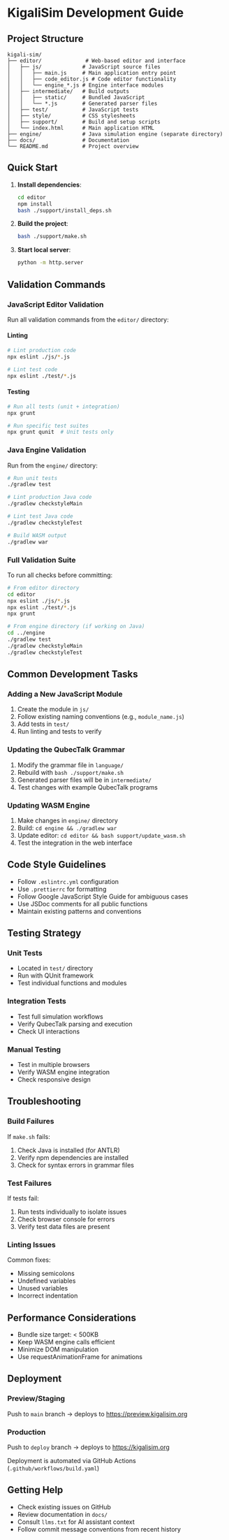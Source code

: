 # KigaliSim Development Guide

## Project Structure

```
kigali-sim/
├── editor/              # Web-based editor and interface
│   ├── js/             # JavaScript source files
│   │   ├── main.js     # Main application entry point
│   │   ├── code_editor.js # Code editor functionality
│   │   └── engine_*.js # Engine interface modules
│   ├── intermediate/   # Build outputs
│   │   ├── static/     # Bundled JavaScript
│   │   └── *.js        # Generated parser files
│   ├── test/           # JavaScript tests
│   ├── style/          # CSS stylesheets
│   ├── support/        # Build and setup scripts
│   └── index.html      # Main application HTML
├── engine/             # Java simulation engine (separate directory)
├── docs/               # Documentation
└── README.md           # Project overview
```

## Quick Start

1. **Install dependencies**:
   ```bash
   cd editor
   npm install
   bash ./support/install_deps.sh
   ```

2. **Build the project**:
   ```bash
   bash ./support/make.sh
   ```

3. **Start local server**:
   ```bash
   python -m http.server
   ```

## Validation Commands

### JavaScript Editor Validation

Run all validation commands from the `editor/` directory:

#### Linting
```bash
# Lint production code
npx eslint ./js/*.js

# Lint test code
npx eslint ./test/*.js
```

#### Testing
```bash
# Run all tests (unit + integration)
npx grunt

# Run specific test suites
npx grunt qunit  # Unit tests only
```

### Java Engine Validation

Run from the `engine/` directory:

```bash
# Run unit tests
./gradlew test

# Lint production Java code
./gradlew checkstyleMain

# Lint test Java code
./gradlew checkstyleTest

# Build WASM output
./gradlew war
```

### Full Validation Suite

To run all checks before committing:

```bash
# From editor directory
cd editor
npx eslint ./js/*.js
npx eslint ./test/*.js
npx grunt

# From engine directory (if working on Java)
cd ../engine
./gradlew test
./gradlew checkstyleMain
./gradlew checkstyleTest
```

## Common Development Tasks

### Adding a New JavaScript Module

1. Create the module in `js/`
2. Follow existing naming conventions (e.g., `module_name.js`)
3. Add tests in `test/`
4. Run linting and tests to verify

### Updating the QubecTalk Grammar

1. Modify the grammar file in `language/`
2. Rebuild with `bash ./support/make.sh`
3. Generated parser files will be in `intermediate/`
4. Test changes with example QubecTalk programs

### Updating WASM Engine

1. Make changes in `engine/` directory
2. Build: `cd engine && ./gradlew war`
3. Update editor: `cd editor && bash support/update_wasm.sh`
4. Test the integration in the web interface

## Code Style Guidelines

- Follow `.eslintrc.yml` configuration
- Use `.prettierrc` for formatting
- Follow Google JavaScript Style Guide for ambiguous cases
- Use JSDoc comments for all public functions
- Maintain existing patterns and conventions

## Testing Strategy

### Unit Tests
- Located in `test/` directory
- Run with QUnit framework
- Test individual functions and modules

### Integration Tests
- Test full simulation workflows
- Verify QubecTalk parsing and execution
- Check UI interactions

### Manual Testing
- Test in multiple browsers
- Verify WASM engine integration
- Check responsive design

## Troubleshooting

### Build Failures

If `make.sh` fails:
1. Check Java is installed (for ANTLR)
2. Verify npm dependencies are installed
3. Check for syntax errors in grammar files

### Test Failures

If tests fail:
1. Run tests individually to isolate issues
2. Check browser console for errors
3. Verify test data files are present

### Linting Issues

Common fixes:
- Missing semicolons
- Undefined variables
- Unused variables
- Incorrect indentation

## Performance Considerations

- Bundle size target: < 500KB
- Keep WASM engine calls efficient
- Minimize DOM manipulation
- Use requestAnimationFrame for animations

## Deployment

### Preview/Staging
Push to `main` branch → deploys to https://preview.kigalisim.org

### Production
Push to `deploy` branch → deploys to https://kigalisim.org

Deployment is automated via GitHub Actions (`.github/workflows/build.yaml`)

## Getting Help

- Check existing issues on GitHub
- Review documentation in `docs/`
- Consult `llms.txt` for AI assistant context
- Follow commit message conventions from recent history